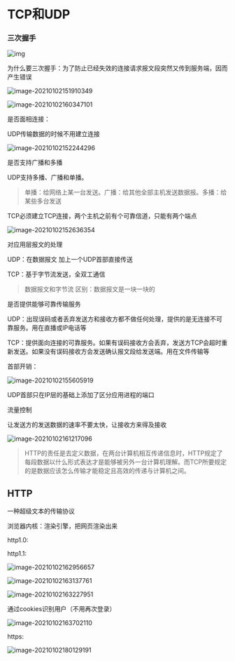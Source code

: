 # TCP和UDP

### 三次握手

![img](https://imgconvert.csdnimg.cn/aHR0cDovL2ltZy5ibG9nLmNzZG4ubmV0LzIwMTcwNjA1MTEwNDA1NjY2?x-oss-process=image/format,png)

为什么要三次握手：为了防止已经失效的连接请求报文段突然又传到服务端，因而产生错误







![image-20210102151910349](.\image-20210102151910349.png)



![image-20210102160347101](.\image-20210102160347101.png)



是否面相连接：

UDP传输数据的时候不用建立连接

![image-20210102152244296](.\image-20210102152244296.png)





是否支持广播和多播

UDP支持多播、广播和单播。

> 单播：给网络上某一台发送。广播：给其他全部主机发送数据报。多播：给某些多台发送

TCP必须建立TCP连接，两个主机之前有个可靠信道，只能有两个端点

![image-20210102152636354](.\image-20210102152636354.png)







对应用层报文的处理

UDP：在数据报文 加上一个UDP首部直接传送

TCP：基于字节流发送，全双工通信

> 数据报文和字节流 区别：数据报文是一块一块的

是否提供能够可靠传输服务

UDP：出现误码或者丢弃发送方和接收方都不做任何处理，提供的是无连接不可靠服务。用在直播或IP电话等

TCP：提供面向连接的可靠服务。如果有误码接收方会丢弃，发送方TCP会超时重新发送。如果没有误码接收方会发送确认报文段给发送端。用在文件传输等



首部开销：

![image-20210102155605919](.\image-20210102155605919.png)

UDP首部只在IP层的基础上添加了区分应用进程的端口



流量控制

让发送方的发送数据的速率不要太快，让接收方来得及接收

![image-20210102161217096](.\image-20210102161217096.png)



>
>
>HTTP的责任是去定义数据，在两台计算机相互传递信息时，HTTP规定了每段数据以什么形式表达才是能够被另外一台计算机理解。而TCP所要规定的是数据应该怎么传输才能稳定且高效的传递与计算机之间。



## HTTP

一种超级文本的传输协议

浏览器内核：渲染引擎，把网页渲染出来



 http1.0:

http1.1:

![image-20210102162956657](.\image-20210102162956657.png)



![image-20210102163137761](.\image-20210102163137761.png)

![image-20210102163227951](.\image-20210102163227951.png)



通过cookies识别用户（不用再次登录）

![image-20210102163702110](.\image-20210102163702110.png)





https:

![image-20210102180129191](.\image-20210102180129191.png)

